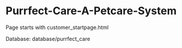 # Purrfect-Care-A-Petcare-System

Page starts with customer_startpage.html

Database: database/purrfect_care
